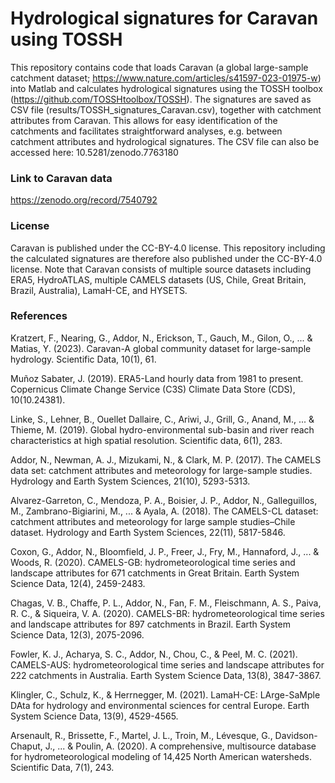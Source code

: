 # Hydrological signatures for Caravan using TOSSH

This repository contains code that loads Caravan (a global large-sample catchment dataset; https://www.nature.com/articles/s41597-023-01975-w) into Matlab and calculates hydrological signatures using the TOSSH toolbox (https://github.com/TOSSHtoolbox/TOSSH).
The signatures are saved as CSV file (results/TOSSH_signatures_Caravan.csv), together with catchment attributes from Caravan.
This allows for easy identification of the catchments and facilitates straightforward analyses, e.g. between catchment attributes and hydrological signatures. 
The CSV file can also be accessed here: 10.5281/zenodo.7763180

### Link to Caravan data

https://zenodo.org/record/7540792

### License
Caravan is published under the CC-BY-4.0 license. 
This repository including the calculated signatures are therefore also published under the CC-BY-4.0 license.
Note that Caravan consists of multiple source datasets including ERA5, HydroATLAS, multiple CAMELS datasets (US, Chile, Great Britain, Brazil, Australia), LamaH-CE, and HYSETS.

### References

Kratzert, F., Nearing, G., Addor, N., Erickson, T., Gauch, M., Gilon, O., ... & Matias, Y. (2023). Caravan-A global community dataset for large-sample hydrology. Scientific Data, 10(1), 61.

Muñoz Sabater, J. (2019). ERA5-Land hourly data from 1981 to present. Copernicus Climate Change Service (C3S) Climate Data Store (CDS), 10(10.24381).

Linke, S., Lehner, B., Ouellet Dallaire, C., Ariwi, J., Grill, G., Anand, M., ... & Thieme, M. (2019). Global hydro-environmental sub-basin and river reach characteristics at high spatial resolution. Scientific data, 6(1), 283.

Addor, N., Newman, A. J., Mizukami, N., & Clark, M. P. (2017). The CAMELS data set: catchment attributes and meteorology for large-sample studies. Hydrology and Earth System Sciences, 21(10), 5293-5313.

Alvarez-Garreton, C., Mendoza, P. A., Boisier, J. P., Addor, N., Galleguillos, M., Zambrano-Bigiarini, M., ... & Ayala, A. (2018). The CAMELS-CL dataset: catchment attributes and meteorology for large sample studies–Chile dataset. Hydrology and Earth System Sciences, 22(11), 5817-5846.

Coxon, G., Addor, N., Bloomfield, J. P., Freer, J., Fry, M., Hannaford, J., ... & Woods, R. (2020). CAMELS-GB: hydrometeorological time series and landscape attributes for 671 catchments in Great Britain. Earth System Science Data, 12(4), 2459-2483.

Chagas, V. B., Chaffe, P. L., Addor, N., Fan, F. M., Fleischmann, A. S., Paiva, R. C., & Siqueira, V. A. (2020). CAMELS-BR: hydrometeorological time series and landscape attributes for 897 catchments in Brazil. Earth System Science Data, 12(3), 2075-2096.

Fowler, K. J., Acharya, S. C., Addor, N., Chou, C., & Peel, M. C. (2021). CAMELS-AUS: hydrometeorological time series and landscape attributes for 222 catchments in Australia. Earth System Science Data, 13(8), 3847-3867.

Klingler, C., Schulz, K., & Herrnegger, M. (2021). LamaH-CE: LArge-SaMple DAta for hydrology and environmental sciences for central Europe. Earth System Science Data, 13(9), 4529-4565.

Arsenault, R., Brissette, F., Martel, J. L., Troin, M., Lévesque, G., Davidson-Chaput, J., ... & Poulin, A. (2020). A comprehensive, multisource database for hydrometeorological modeling of 14,425 North American watersheds. Scientific Data, 7(1), 243.




